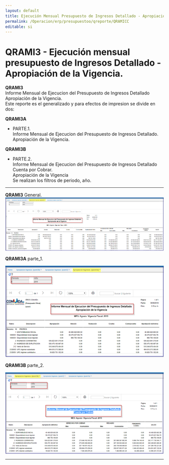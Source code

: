 ```yaml
---
layout: default
title: Ejecución Mensual Presupuesto de Ingresos Detallado - Apropiación de la Vigencia    
permalink: /Operacion/erp/presupuestoo/qreporte/QRAMICC  
editable: si
---
```


# QRAMI3 - Ejecución mensual presupuesto de Ingresos Detallado -Apropiación de la Vigencia.   


**QRAMI3**  
Informe Mensual de Ejecucion del Presupuesto de Ingresos Detallado  
Apropiación de la Vigencia.  
Este reporte es el generalizado y para efectos de impresion se divide en dos:  

**QRAMI3A**   
* PARTE.1.  
Informe Mensual de Ejecucion del Presupuesto de Ingresos Detallado.  
Apropiación de la Vigencia.  


**QRAMI3B**  
* PARTE.2.  
Informe Mensual de Ejecucion del Presupuesto de Ingresos Detallado  
Cuenta por Cobrar.  
Apropiación de la Vigencia  
Se realizan los filtros de periodo, año.  
**********

**QRAMI3**  General.  
![](qrami311.png)	

**QRAMI3A**   parte_1.

![](QRAMI3A.png)	

**QRAMI3B**   parte_2.

![](QRAMI3B.png)	


****



